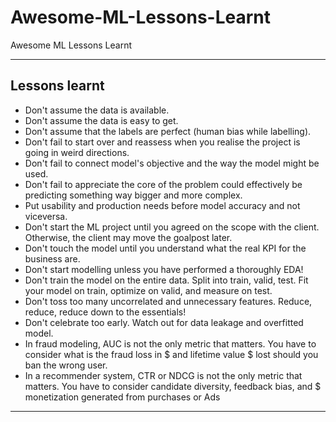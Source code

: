 # Awesome-ML-Lessons-Learnt
Awesome ML Lessons Learnt
***

## Lessons learnt
- Don't assume the data is available.
- Don't assume the data is easy to get.
- Don't assume that the labels are perfect (human bias while labelling).
- Don't fail to start over and reassess when you realise the project is going in weird directions.
- Don't fail to connect model's objective and the way the model might be used.
- Don't fail to appreciate the core of the problem could effectively be predicting something way bigger and more complex.
- Put usability and production needs before model accuracy and not viceversa.
- Don't start the ML project until you agreed on the scope with the client. Otherwise, the client may move the goalpost later.
- Don't touch the model until you understand what the real KPI for the business are.
- Don't start modelling unless you have performed a thoroughly EDA!
- Don't train the model on the entire data. Split into train, valid, test. Fit your model on train, optimize on valid, and measure on test.
- Don't toss too many uncorrelated and unnecessary features. Reduce, reduce, reduce down to the essentials!
- Don't celebrate too early. Watch out for data leakage and overfitted model.
- In fraud modeling, AUC is not the only metric that matters. You have to consider what is the fraud loss in $ and lifetime value $ lost should you ban the wrong user.
- In a recommender system, CTR or NDCG is not the only metric that matters. You have to consider candidate diversity, feedback bias, and $ monetization generated from purchases or Ads
***
